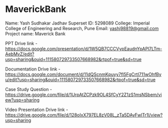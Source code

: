 # MaverickBank
Name: Yash Sudhakar Jadhav
Superset ID: 5298089
College: Imperial College of Engineering and Research, Pune
Email: yashj98819@gmail.com
Project name: Maverick Bank

PPT Drive link - https://docs.google.com/presentation/d/1W5QB7CCCVypEaudnYpAPl7LTm-AebMvZ/edit?usp=sharing&ouid=111580729733507668982&rtpof=true&sd=true

Documentation Drive link - https://docs.google.com/document/d/11dQScnmKpuyy7fl5FgCrtI711wOhfByu/edit?usp=sharing&ouid=111580729733507668982&rtpof=true&sd=true

Case Study Question - https://drive.google.com/file/d/1UrpAtZCPzk9OL4SfCyY2Z1zS1msNSbem/view?usp=sharing

Video Presentation Drive link - https://drive.google.com/file/d/128oIxX797EL8zV08L_zTa5DAyFwlTr1l/view?usp=sharing
